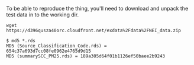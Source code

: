 To be able to reproduce the thing, you'll need to download and unpack the test data in to the working dir.

    wget https://d396qusza40orc.cloudfront.net/exdata%2Fdata%2FNEI_data.zip

    $ md5 *.rds
    MD5 (Source_Classification_Code.rds) = 654c37a693d7cc08fe0962e4765d9d15
    MD5 (summarySCC_PM25.rds) = 189a305d64f01b1126ef50baee2b9243
